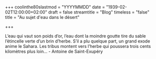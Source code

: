 +++
coolinthe80slastmod = "YYYYMMDD"
date = "1939-02-02T12:00:00+02:00"
draft = false
streamtitle = "Blog"
timeless = "false"
title = "Au sujet d'eau dans le désert"

+++

L’eau qui vaut son poids d’or, l’eau dont la moindre goutte tire du sable l’étincelle verte d’un brin d’herbe. S’il a plu quelque part, un grand exode anime le Sahara. Les tribus montent vers l’herbe qui poussera trois cents kilomètres plus loin… - Antoine de Saint-Exupéry
